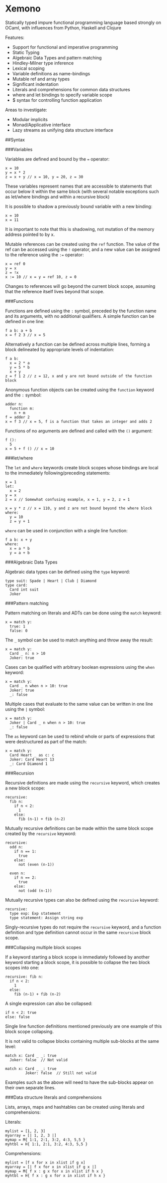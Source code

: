 Xemono
=

Statically typed impure functional programming language based strongly on OCaml, with influences from Python, Haskell and Clojure

Features:

* Support for functional and imperative programming
* Static Typing
* Algebraic Data Types and pattern matching
* Hindley-Milner type inference
* Lexical scoping
* Variable definitions as name-bindings
* Mutable ref and array types
* Significant indentation
* Literals and comprehensions for common data structures
* where and let bindings to specify variable scope
* $ syntax for controlling function application

Areas to investigate:

* Modular implicits
* Monad/Applicative interface
* Lazy streams as unifying data structure interface

##Syntax

###Variables

Variables are defined and bound by the `=` operator:

```
x = 10
y = x * 2
z = x + y // x = 10, y = 20, z = 30
```

These variables represent names that are accessible to statements that occur below it within the same block (with several notable exceptions such as let/where bindings and within a recursive block)

It is possible to shadow a previously bound variable with a new binding:

```
x = 10
x = 11
```

It is important to note that this is shadowing, not mutation of the memory address pointed to by x.

Mutable references can be created using the `ref` function.  The value of the ref can be accessed using the `!` operator, and a new value can be assigned to the reference using the `:=` operator:

```
x = ref 0
y = x
z = !x
x := 10 // x = y = ref 10, z = 0
```

Changes to references will go beyond the current block scope, assuming that the reference itself lives beyond that scope.

###Functions

Functions are defined using the `:` symbol, preceded by the function name and its arguments, with no additional qualifiers.  A simple function can be defined in one line:

```
f a b: a + b
x = f 2 3 // x = 5
```

Alternatively a function can be defined across multiple lines, forming a block delineated by appropriate levels of indentation:

```
f a b:
  x = 2 * a
  y = 5 * b
  x + y
z = f 1 2 // z = 12, x and y are not bound outside of the function block
```

Anonymous function objects can be created using the `function` keyword and the `:` symbol:

```
adder n:
  function m:
    n + m
f = adder 2
x = f 3 // x = 5, f is a function that takes an integer and adds 2
```

Functions of no arguments are defined and called with the `()` argument:

```
f ():
  5
x = 5 + f () // x = 10
```

###let/where

The `let` and `where` keywords create block scopes whose bindings are local to the immediately following/preceding statements:

```
x = 1
let:
  x = 2
y = x
z = x // Somewhat confusing example, x = 1, y = 2, z = 1

x = y * z // x = 110, y and z are not bound beyond the where block
where:
  y = 10
  z = y + 1
```

`where` can be used in conjunction with a single line function:

```
f a b: x + y
where:
  x = a * b
  y = a + b
```

###Algebraic Data Types

Algebraic data types can be defined using the `type` keyword:

```
type suit: Spade | Heart | Club | Diamond
type card:
  Card int suit
  Joker
```

###Pattern matching

Pattern matching on literals and ADTs can be done using the `match` keyword:

```
x = match y:
  true: 1
  false: 0
```

The `_` symbol can be used to match anything and throw away the result:

```
x = match y:
  Card _ n: n > 10
  Joker: true
```

Cases can be qualified with arbitrary boolean expressions using the `when` keyword:

```
x = match y:
  Card _ n when n > 10: true
  Joker: true
  _: false
```

Multiple cases that evaluate to the same value can be written in one line using the `|` symbol:

```
x = match y:
  Joker | Card _ n when n > 10: true
  _: false
```

The `as` keyword can be used to rebind whole or parts of expressions that were destructured as part of the match:

```
x = match y:
  Card Heart _ as c: c 
  Joker: Card Heart 13
  _: Card Diamond 1
```

###Recursion

Recursive definitions are made using the `recursive` keyword, which creates a new block scope:

```
recursive:
  fib n:
    if n < 2:
      1
    else:
      fib (n-1) + fib (n-2)
```

Mutually recursive definitions can be made within the same block scope created by the `recursive` keyword:

```
recursive:
  odd n:
    if n == 1:
      true
    else:
      not (even (n-1))

  even n:
    if n == 2:
      true
    else:
      not (odd (n-1))
```

Mutually recursive types can also be defined using the `recursive` keyword:

```
recursive:
  type exp: Exp statement
  type statement: Assign string exp
```

Singly-recursive types do not require the `recursive` keyword, and a function definition and type definition cannot occur in the same `recursive` block scope.

###Collapsing multiple block scopes

If a keyword starting a block scope is immediately followed by another keyword starting a block scope, it is possible to collapse the two block scopes into one:

```
recursive: fib n:
  if n < 2:
    1
  else:
    fib (n-1) + fib (n-2)
```

A single expression can also be collapsed:

```
if n < 2: true
else: false
```

Single line function definitions mentioned previously are one example of this block scope collapsing.

It is not valid to collapse blocks containing multiple sub-blocks at the same level:

```
match x: Card _ _: true
  Joker: false  // Not valid

match x: Card _ _: true
         Joker: false  // Still not valid
```

Examples such as the above will need to have the sub-blocks appear on their own separate lines.

###Data structure literals and comprehensions

Lists, arrays, maps and hashtables can be created using literals and comprehensions:

Literals:

```
mylist = [1, 2, 3]
myarray = [| 1, 2, 3 |]
mymap = M{ 1:1, 2:1, 3:2, 4:3, 5,5 }
myhtbl = H{ 1:1, 2:1, 3:2, 4:3, 5,5 }
```

Comprehensions:

```
mylist = [f x for x in xlist if g x]
myarray = [| f x for x in xlist if g x |]
mymap = M{ f x : g x for x in xlist if h x }
myhtbl = H{ f x : g x for x in xlist if h x }
```
